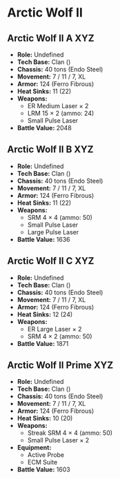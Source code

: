 # Arctic Wolf II
## Arctic Wolf II A XYZ
- **Role:** Undefined
- **Tech Base:** Clan ()
- **Chassis:** 40 tons (Endo Steel)
- **Movement:** 7 / 11 / 7, XL
- **Armor:** 124 (Ferro Fibrous)
- **Heat Sinks:** 11 (22)
- **Weapons:**
  - ER Medium Laser × 2
  - LRM 15 × 2 (ammo: 24)
  - Small Pulse Laser
- **Battle Value:** 2048

## Arctic Wolf II B XYZ
- **Role:** Undefined
- **Tech Base:** Clan ()
- **Chassis:** 40 tons (Endo Steel)
- **Movement:** 7 / 11 / 7, XL
- **Armor:** 124 (Ferro Fibrous)
- **Heat Sinks:** 11 (22)
- **Weapons:**
  - SRM 4 × 4 (ammo: 50)
  - Small Pulse Laser
  - Large Pulse Laser
- **Battle Value:** 1636

## Arctic Wolf II C XYZ
- **Role:** Undefined
- **Tech Base:** Clan ()
- **Chassis:** 40 tons (Endo Steel)
- **Movement:** 7 / 11 / 7, XL
- **Armor:** 124 (Ferro Fibrous)
- **Heat Sinks:** 12 (24)
- **Weapons:**
  - ER Large Laser × 2
  - SRM 4 × 2 (ammo: 50)
- **Battle Value:** 1871

## Arctic Wolf II Prime XYZ
- **Role:** Undefined
- **Tech Base:** Clan ()
- **Chassis:** 40 tons (Endo Steel)
- **Movement:** 7 / 11 / 7, XL
- **Armor:** 124 (Ferro Fibrous)
- **Heat Sinks:** 10 (20)
- **Weapons:**
  - Streak SRM 4 × 4 (ammo: 50)
  - Small Pulse Laser × 2
- **Equipment:**
  - Active Probe
  - ECM Suite
- **Battle Value:** 1603

